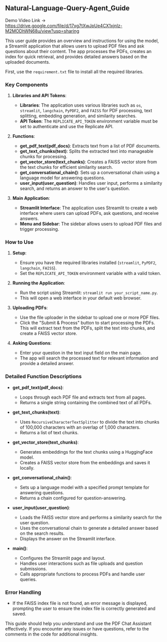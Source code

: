 ## Natural-Language-Query-Agent_Guide

Demo Video Link -> https://drive.google.com/file/d/17xg7tXwJpUe4CX1xjnIz-M2MODhWN68u/view?usp=sharing

This user guide provides an overview and instructions for using the model, a Streamlit application that allows users to upload PDF files and ask questions about their content. The app processes the PDFs, creates an index for quick retrieval, and provides detailed answers based on the uploaded documents.

First, use the `requirement.txt` file to install all the required libraries.

### Key Components

1. **Libraries and API Tokens**:
    - **Libraries**: The application uses various libraries such as `os`, `streamlit`, `langchain`, `PyPDF2`, and `FAISS` for PDF processing, text splitting, embedding generation, and similarity searches.
    - **API Token**: The `REPLICATE_API_TOKEN` environment variable must be set to authenticate and use the Replicate API.

2. **Functions**:
    - **get_pdf_text(pdf_docs)**: Extracts text from a list of PDF documents.
    - **get_text_chunks(text)**: Splits the extracted text into manageable chunks for processing.
    - **get_vector_store(text_chunks)**: Creates a FAISS vector store from the text chunks for efficient similarity search.
    - **get_conversational_chain()**: Sets up a conversational chain using a language model for answering questions.
    - **user_input(user_question)**: Handles user input, performs a similarity search, and returns an answer to the user's question.

3. **Main Application**:
    - **Streamlit Interface**: The application uses Streamlit to create a web interface where users can upload PDFs, ask questions, and receive answers.
    - **Menu and Sidebar**: The sidebar allows users to upload PDF files and trigger processing.

### How to Use

1. **Setup**:
    - Ensure you have the required libraries installed (`streamlit`, `PyPDF2`, `langchain`, `FAISS`).
    - Set the `REPLICATE_API_TOKEN` environment variable with a valid token.

2. **Running the Application**:
    - Run the script using Streamlit: `streamlit run your_script_name.py`.
    - This will open a web interface in your default web browser.

3. **Uploading PDFs**:
    - Use the file uploader in the sidebar to upload one or more PDF files.
    - Click the "Submit & Process" button to start processing the PDFs. This will extract text from the PDFs, split the text into chunks, and create a FAISS vector store.

4. **Asking Questions**:
    - Enter your question in the text input field on the main page.
    - The app will search the processed text for relevant information and provide a detailed answer.

### Detailed Function Descriptions

- **get_pdf_text(pdf_docs)**:
    - Loops through each PDF file and extracts text from all pages.
    - Returns a single string containing the combined text of all PDFs.

- **get_text_chunks(text)**:
    - Uses `RecursiveCharacterTextSplitter` to divide the text into chunks of 100,000 characters with an overlap of 1,000 characters.
    - Returns a list of text chunks.

- **get_vector_store(text_chunks)**:
    - Generates embeddings for the text chunks using a HuggingFace model.
    - Creates a FAISS vector store from the embeddings and saves it locally.

- **get_conversational_chain()**:
    - Sets up a language model with a specified prompt template for answering questions.
    - Returns a chain configured for question-answering.

- **user_input(user_question)**:
    - Loads the FAISS vector store and performs a similarity search for the user question.
    - Uses the conversational chain to generate a detailed answer based on the search results.
    - Displays the answer on the Streamlit interface.

- **main()**:
    - Configures the Streamlit page and layout.
    - Handles user interactions such as file uploads and question submissions.
    - Calls appropriate functions to process PDFs and handle user queries.

### Error Handling

- If the FAISS index file is not found, an error message is displayed, prompting the user to ensure the index file is correctly generated and saved.

This guide should help you understand and use the PDF Chat Assistant effectively. If you encounter any issues or have questions, refer to the comments in the code for additional insights.
